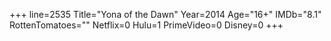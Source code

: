 +++
line=2535
Title="Yona of the Dawn"
Year=2014
Age="16+"
IMDb="8.1"
RottenTomatoes=""
Netflix=0
Hulu=1
PrimeVideo=0
Disney=0
+++

